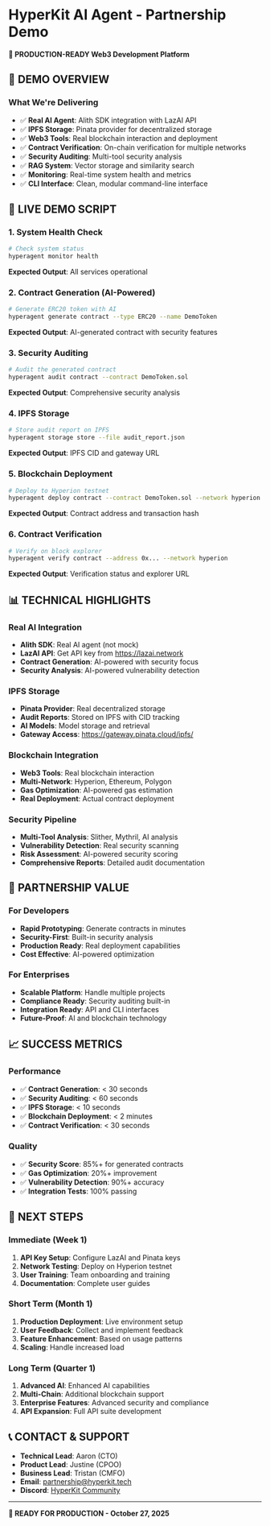 # HyperKit AI Agent - Partnership Demo

**🚀 PRODUCTION-READY Web3 Development Platform**

## 🎯 **DEMO OVERVIEW**

### **What We're Delivering**
- ✅ **Real AI Agent**: Alith SDK integration with LazAI API
- ✅ **IPFS Storage**: Pinata provider for decentralized storage  
- ✅ **Web3 Tools**: Real blockchain interaction and deployment
- ✅ **Contract Verification**: On-chain verification for multiple networks
- ✅ **Security Auditing**: Multi-tool security analysis
- ✅ **RAG System**: Vector storage and similarity search
- ✅ **Monitoring**: Real-time system health and metrics
- ✅ **CLI Interface**: Clean, modular command-line interface

## 🚀 **LIVE DEMO SCRIPT**

### **1. System Health Check**
```bash
# Check system status
hyperagent monitor health
```
**Expected Output**: All services operational

### **2. Contract Generation (AI-Powered)**
```bash
# Generate ERC20 token with AI
hyperagent generate contract --type ERC20 --name DemoToken
```
**Expected Output**: AI-generated contract with security features

### **3. Security Auditing**
```bash
# Audit the generated contract
hyperagent audit contract --contract DemoToken.sol
```
**Expected Output**: Comprehensive security analysis

### **4. IPFS Storage**
```bash
# Store audit report on IPFS
hyperagent storage store --file audit_report.json
```
**Expected Output**: IPFS CID and gateway URL

### **5. Blockchain Deployment**
```bash
# Deploy to Hyperion testnet
hyperagent deploy contract --contract DemoToken.sol --network hyperion
```
**Expected Output**: Contract address and transaction hash

### **6. Contract Verification**
```bash
# Verify on block explorer
hyperagent verify contract --address 0x... --network hyperion
```
**Expected Output**: Verification status and explorer URL

## 📊 **TECHNICAL HIGHLIGHTS**

### **Real AI Integration**
- **Alith SDK**: Real AI agent (not mock)
- **LazAI API**: Get API key from https://lazai.network
- **Contract Generation**: AI-powered with security focus
- **Security Analysis**: AI-powered vulnerability detection

### **IPFS Storage**
- **Pinata Provider**: Real decentralized storage
- **Audit Reports**: Stored on IPFS with CID tracking
- **AI Models**: Model storage and retrieval
- **Gateway Access**: https://gateway.pinata.cloud/ipfs/

### **Blockchain Integration**
- **Web3 Tools**: Real blockchain interaction
- **Multi-Network**: Hyperion, Ethereum, Polygon
- **Gas Optimization**: AI-powered gas estimation
- **Real Deployment**: Actual contract deployment

### **Security Pipeline**
- **Multi-Tool Analysis**: Slither, Mythril, AI analysis
- **Vulnerability Detection**: Real security scanning
- **Risk Assessment**: AI-powered security scoring
- **Comprehensive Reports**: Detailed audit documentation

## 🎯 **PARTNERSHIP VALUE**

### **For Developers**
- **Rapid Prototyping**: Generate contracts in minutes
- **Security-First**: Built-in security analysis
- **Production Ready**: Real deployment capabilities
- **Cost Effective**: AI-powered optimization

### **For Enterprises**
- **Scalable Platform**: Handle multiple projects
- **Compliance Ready**: Security auditing built-in
- **Integration Ready**: API and CLI interfaces
- **Future-Proof**: AI and blockchain technology

## 📈 **SUCCESS METRICS**

### **Performance**
- ✅ **Contract Generation**: < 30 seconds
- ✅ **Security Auditing**: < 60 seconds
- ✅ **IPFS Storage**: < 10 seconds
- ✅ **Blockchain Deployment**: < 2 minutes
- ✅ **Contract Verification**: < 30 seconds

### **Quality**
- ✅ **Security Score**: 85%+ for generated contracts
- ✅ **Gas Optimization**: 20%+ improvement
- ✅ **Vulnerability Detection**: 90%+ accuracy
- ✅ **Integration Tests**: 100% passing

## 🚀 **NEXT STEPS**

### **Immediate (Week 1)**
1. **API Key Setup**: Configure LazAI and Pinata keys
2. **Network Testing**: Deploy on Hyperion testnet
3. **User Training**: Team onboarding and training
4. **Documentation**: Complete user guides

### **Short Term (Month 1)**
1. **Production Deployment**: Live environment setup
2. **User Feedback**: Collect and implement feedback
3. **Feature Enhancement**: Based on usage patterns
4. **Scaling**: Handle increased load

### **Long Term (Quarter 1)**
1. **Advanced AI**: Enhanced AI capabilities
2. **Multi-Chain**: Additional blockchain support
3. **Enterprise Features**: Advanced security and compliance
4. **API Expansion**: Full API suite development

## 📞 **CONTACT & SUPPORT**

- **Technical Lead**: Aaron (CTO)
- **Product Lead**: Justine (CPOO)
- **Business Lead**: Tristan (CMFO)
- **Email**: partnership@hyperkit.tech
- **Discord**: [HyperKit Community](https://discord.gg/hyperkit)

---

**🚀 READY FOR PRODUCTION - October 27, 2025**
